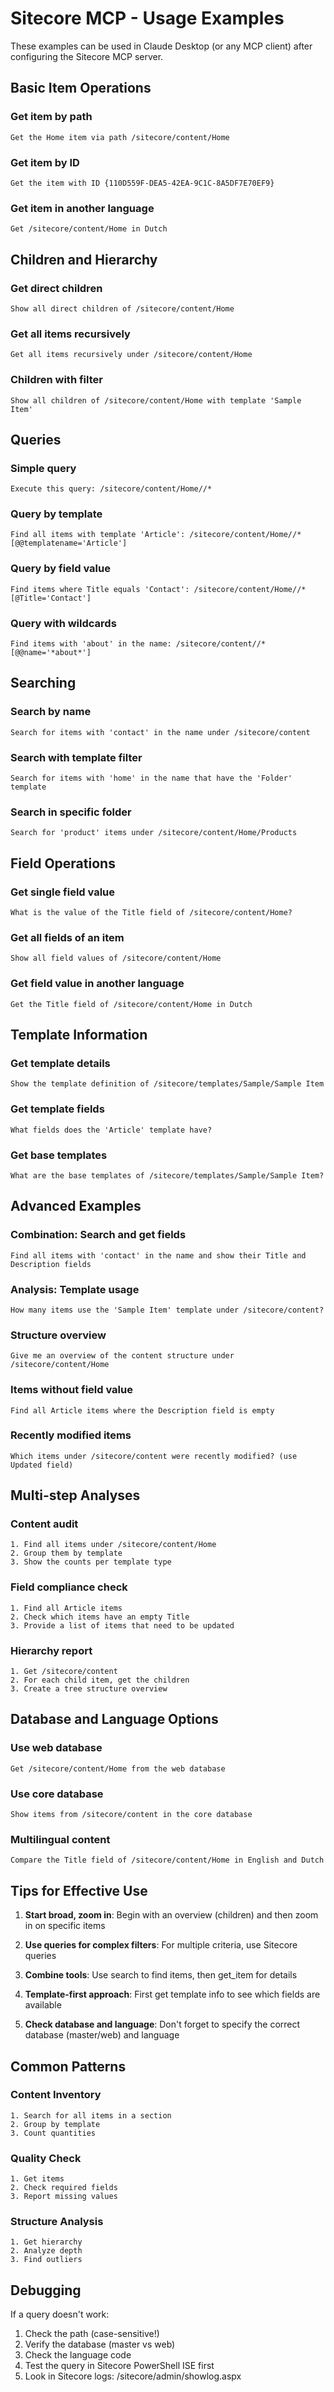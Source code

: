 # Sitecore MCP - Usage Examples

These examples can be used in Claude Desktop (or any MCP client) after configuring the Sitecore MCP server.

## Basic Item Operations

### Get item by path
```
Get the Home item via path /sitecore/content/Home
```

### Get item by ID
```
Get the item with ID {110D559F-DEA5-42EA-9C1C-8A5DF7E70EF9}
```

### Get item in another language
```
Get /sitecore/content/Home in Dutch
```

## Children and Hierarchy

### Get direct children
```
Show all direct children of /sitecore/content/Home
```

### Get all items recursively
```
Get all items recursively under /sitecore/content/Home
```

### Children with filter
```
Show all children of /sitecore/content/Home with template 'Sample Item'
```

## Queries

### Simple query
```
Execute this query: /sitecore/content/Home//*
```

### Query by template
```
Find all items with template 'Article': /sitecore/content/Home//*[@@templatename='Article']
```

### Query by field value
```
Find items where Title equals 'Contact': /sitecore/content/Home//*[@Title='Contact']
```

### Query with wildcards
```
Find items with 'about' in the name: /sitecore/content//*[@@name='*about*']
```

## Searching

### Search by name
```
Search for items with 'contact' in the name under /sitecore/content
```

### Search with template filter
```
Search for items with 'home' in the name that have the 'Folder' template
```

### Search in specific folder
```
Search for 'product' items under /sitecore/content/Home/Products
```

## Field Operations

### Get single field value
```
What is the value of the Title field of /sitecore/content/Home?
```

### Get all fields of an item
```
Show all field values of /sitecore/content/Home
```

### Get field value in another language
```
Get the Title field of /sitecore/content/Home in Dutch
```

## Template Information

### Get template details
```
Show the template definition of /sitecore/templates/Sample/Sample Item
```

### Get template fields
```
What fields does the 'Article' template have?
```

### Get base templates
```
What are the base templates of /sitecore/templates/Sample/Sample Item?
```

## Advanced Examples

### Combination: Search and get fields
```
Find all items with 'contact' in the name and show their Title and Description fields
```

### Analysis: Template usage
```
How many items use the 'Sample Item' template under /sitecore/content?
```

### Structure overview
```
Give me an overview of the content structure under /sitecore/content/Home
```

### Items without field value
```
Find all Article items where the Description field is empty
```

### Recently modified items
```
Which items under /sitecore/content were recently modified? (use Updated field)
```

## Multi-step Analyses

### Content audit
```
1. Find all items under /sitecore/content/Home
2. Group them by template
3. Show the counts per template type
```

### Field compliance check
```
1. Find all Article items
2. Check which items have an empty Title
3. Provide a list of items that need to be updated
```

### Hierarchy report
```
1. Get /sitecore/content
2. For each child item, get the children
3. Create a tree structure overview
```

## Database and Language Options

### Use web database
```
Get /sitecore/content/Home from the web database
```

### Use core database
```
Show items from /sitecore/content in the core database
```

### Multilingual content
```
Compare the Title field of /sitecore/content/Home in English and Dutch
```

## Tips for Effective Use

1. **Start broad, zoom in**: Begin with an overview (children) and then zoom in on specific items

2. **Use queries for complex filters**: For multiple criteria, use Sitecore queries

3. **Combine tools**: Use search to find items, then get_item for details

4. **Template-first approach**: First get template info to see which fields are available

5. **Check database and language**: Don't forget to specify the correct database (master/web) and language

## Common Patterns

### Content Inventory
```
1. Search for all items in a section
2. Group by template
3. Count quantities
```

### Quality Check
```
1. Get items
2. Check required fields
3. Report missing values
```

### Structure Analysis
```
1. Get hierarchy
2. Analyze depth
3. Find outliers
```

## Debugging

If a query doesn't work:
1. Check the path (case-sensitive!)
2. Verify the database (master vs web)
3. Check the language code
4. Test the query in Sitecore PowerShell ISE first
5. Look in Sitecore logs: /sitecore/admin/showlog.aspx
